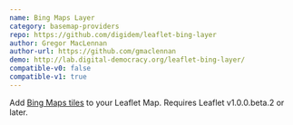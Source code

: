 ```yaml
---
name: Bing Maps Layer
category: basemap-providers
repo: https://github.com/digidem/leaflet-bing-layer
author: Gregor MacLennan
author-url: https://github.com/gmaclennan
demo: http://lab.digital-democracy.org/leaflet-bing-layer/
compatible-v0: false
compatible-v1: true
---
```


Add <a href="https://docs.microsoft.com/en-us/bingmaps/rest-services/imagery?redirectedfrom=MSDN">Bing Maps tiles</a> to your Leaflet Map. Requires Leaflet v1.0.0.beta.2 or later.
